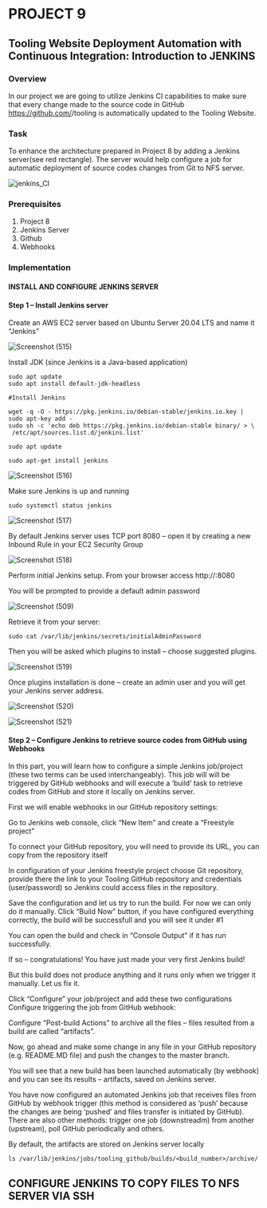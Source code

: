 # PROJECT 9
## Tooling Website Deployment Automation with Continuous Integration: Introduction to JENKINS
### Overview
In our project we are going to utilize Jenkins CI capabilities to make sure that every change made to the source code in GitHub https://github.com/<yourname>/tooling is automatically updated to the Tooling Website.

### Task
To enhance the architecture prepared in Project 8 by adding a Jenkins server(see red rectangle). The server would help configure a job for  automatic deployment of  source codes changes from Git to NFS server.

![jenkins_CI](https://github.com/ettebaDwop/Darey_Project9/assets/7973831/0fdfdb75-85be-4d14-b138-d453257cbea0)

### Prerequisites

1. Project 8
2. Jenkins Server
3. Github
4. Webhooks

### Implementation

#### INSTALL AND CONFIGURE JENKINS SERVER
#### Step 1 – Install Jenkins server
Create an AWS EC2 server based on Ubuntu Server 20.04 LTS and name it “Jenkins”

![Screenshot (515)](https://github.com/ettebaDwop/Darey_Project9/assets/7973831/f83cb806-ed96-4c63-a588-205055baaa20)


Install JDK (since Jenkins is a Java-based application)
```
sudo apt update
sudo apt install default-jdk-headless

#Install Jenkins

wget -q -O - https://pkg.jenkins.io/debian-stable/jenkins.io.key | sudo apt-key add -
sudo sh -c 'echo deb https://pkg.jenkins.io/debian-stable binary/ > \
 /etc/apt/sources.list.d/jenkins.list'

sudo apt update

sudo apt-get install jenkins

```

![Screenshot (516)](https://github.com/ettebaDwop/Darey_Project9/assets/7973831/8449fd37-54b5-46ca-bc74-0467ee525160)


Make sure Jenkins is up and running

`sudo systemctl status jenkins`

![Screenshot (517)](https://github.com/ettebaDwop/Darey_Project9/assets/7973831/bd4534b1-1fb8-4982-80b7-5878e3fda365)

By default Jenkins server uses TCP port 8080 – open it by creating a new Inbound Rule in your EC2 Security Group
        
![Screenshot (518)](https://github.com/ettebaDwop/Darey_Project9/assets/7973831/816551a8-2a86-484c-acc6-d45b5bff7be2)

Perform initial Jenkins setup.
From your browser access http://<Jenkins-Server-Public-IP-Address-or-Public-DNS-Name>:8080

You will be prompted to provide a default admin password

 ![Screenshot (509)](https://github.com/ettebaDwop/Darey_Project9/assets/7973831/c6b5e8cb-213a-4dec-9e50-c993f1d6e57f)


Retrieve it from your server:

`sudo cat /var/lib/jenkins/secrets/initialAdminPassword`

Then you will be asked which plugins to install – choose suggested plugins.

![Screenshot (519)](https://github.com/ettebaDwop/Darey_Project9/assets/7973831/bf734801-5861-4cb9-a313-960a9df4636e)

 Once plugins installation is done – create an admin user and you will get your Jenkins server address.

![Screenshot (520)](https://github.com/ettebaDwop/Darey_Project9/assets/7973831/a147600a-1142-44f0-a492-7657d9518e5e)


![Screenshot (521)](https://github.com/ettebaDwop/Darey_Project9/assets/7973831/ab739edf-e55b-4884-a530-4196c81c59fb)

#### Step 2 – Configure Jenkins to retrieve source codes from GitHub using Webhooks
In this part, you will learn how to configure a simple Jenkins job/project (these two terms can be used interchangeably). This job will will be triggered by GitHub webhooks and will execute a ‘build’ task to retrieve codes from GitHub and store it locally on Jenkins server.

First we will enable webhooks in our GitHub repository settings:

        

Go to Jenkins web console, click “New Item” and create a “Freestyle project”
        

To connect your GitHub repository, you will need to provide its URL, you can copy from the repository itself

 

In configuration of your Jenkins freestyle project choose Git repository, provide there the link to your Tooling GitHub repository and credentials (user/password) so Jenkins could access files in the repository.

 

Save the configuration and let us try to run the build. For now we can only do it manually.
Click “Build Now” button, if you have configured everything correctly, the build will be successfull and you will see it under #1

 

You can open the build and check in “Console Output” if it has run successfully.

If so – congratulations! You have just made your very first Jenkins build!

But this build does not produce anything and it runs only when we trigger it manually. Let us fix it.

Click “Configure” your job/project and add these two configurations
Configure triggering the job from GitHub webhook:

    

Configure “Post-build Actions” to archive all the files – files resulted from a build are called “artifacts”.

 

Now, go ahead and make some change in any file in your GitHub repository (e.g. README.MD file) and push the changes to the master branch.

You will see that a new build has been launched automatically (by webhook) and you can see its results – artifacts, saved on Jenkins server.

 

You have now configured an automated Jenkins job that receives files from GitHub by webhook trigger (this method is considered as ‘push’ because the changes are being ‘pushed’ and files transfer is initiated by GitHub). There are also other methods: trigger one job (downstreadm) from another (upstream), poll GitHub periodically and others.

By default, the artifacts are stored on Jenkins server locally

`ls /var/lib/jenkins/jobs/tooling_github/builds/<build_number>/archive/`


## CONFIGURE JENKINS TO COPY FILES TO NFS SERVER VIA SSH


